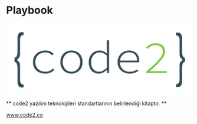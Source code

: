 # Playbook


![Code2 Logo](business/images/code2_logo.jpg)

** code2 yazılım teknolojileri standartlarının belirlendiği kitaptır. **

www.code2.co
